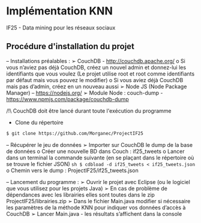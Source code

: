 # Implémentation KNN

IF25 - Data mining pour les réseaux sociaux

## Procédure d'installation du projet

– Installations préalables :
➢ CouchDB - http://couchdb.apache.org/
	o Si vous n’aviez pas déjà CouchDB, créez un nouvel admin et donnez-lui les identifiants que vous voulez (Le projet utilise root et root comme identifiants par défaut mais vous pouvez le modifier)
	o Si vous aviez déjà CouchDB mais pas d’admin, créez en un nouveau aussi
➢ Node JS (Node Package Manager) – https://nodejs.org/
➢ Module Node : couch-dump - https://www.npmjs.com/package/couchdb-dump

/!\ CouchDB doit être lancé durant toute l'exécution du programme

- Clone du répertoire
```sh
$ git clone https://github.com/Morganec/ProjectIF25
```

– Récupérer le jeu de données
➢ Importer sur CouchDB le dump de la base de données
	o Créer une nouvelle BD dans Couch : if25_tweets
	o Lancer dans un terminal la commande suivante (en se plaçant dans le répertoire où se trouve le fichier JSON)
	```sh
	$ cdbload -d if25_tweets < if25_tweets.json
	```
	o Chemin vers le dump : ProjectIF25/if25_tweets.json

– Lancement du programme :
➢ Ouvrir le projet avec Eclipse (ou le logiciel que vous utilisez pour les projets Java)
➢ En cas de problème de dépendances avec les librairies elles sont toutes dans le zip ProjectIF25/librairies.zip
➢ Dans le fichier Main.java modifier si nécessaire les paramètres de la méthode KNN pour indiquer vos données d’accès à CouchDB
➢ Lancer Main.java - les résultats s’affichent dans la console
